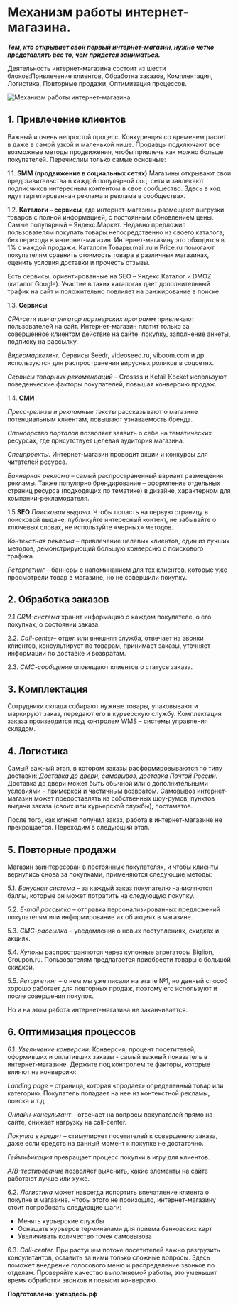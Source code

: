# Механизм работы интернет-магазина.

_**Тем, кто открывает свой первый интернет-магазин, нужно четко представлять все то, чем придется заниматься.**_

Деятельность интернет-магазина состоит из шести блоков:Привлечение клиентов, Обработка заказов, Комплектация, Логистика, Повторные продажи, Оптимизация процессов.

![Механизм работы интернет-магазина](/images/Webd/inet_shop.jpg 'Механизм работы интернет-магазина')

## 1. Привлечение клиентов

Важный и очень непростой процесс. Конкуренция со временем растет в даже в самой узкой и маленькой нише. Продавцы подключают все возможные методы продвижения, чтобы привлечь как можно больше покупателей. Перечислим только самые основные:

1.1. **SMM (продвижение в социальных сетях)**.Магазины открывают свои представительства в каждой популярной соц. сети и завлекают подписчиков интересным контентом в свое сообщество. Здесь в ход идут таргетированная реклама и реклама в сообществах.

1.2. **Каталоги – сервисы**, где интернет-магазины размещают выгрузки товаров с полной информацией, с постоянным обновлением цены. Самые популярный – Яндекс.Маркет. Недавно предложил пользователям покупать товары непосредственно из своего каталога, без перехода в интернет-магазин. Интернет-магазину это обходится в 1% с каждой продажи.  Каталоги Товары.mail.ru и Price.ru помогают покупателям сравнить стоимость товара в различных магазинах, оценить условия доставки и прочесть отзывы.

Есть сервисы, ориентированные на SEO – Яндекс.Каталог и DMOZ (каталог Google). Участие в таких каталогах дает дополнительный трафик на сайт и положительно повлияет на ранжирование в поиске.

1.3. **Сервисы**

*CPA-сети или агрегатор партнерских программ* привлекают пользователей на сайт. Интернет-магазин платит только за совершенное клиентом действие на сайте: покупку, заполнение анкеты, подписку на рассылку.

*Видеомаркетинг.* Cервисы  Seedr, videoseed.ru, viboom.com и др. используются для распространения вирусных роликов в соцсетях.

*Сервисы товарных рекомендаций* – Crossss и Кetail Кocket используют поведенческие факторы покупателей, повышая конверсию продаж.

1.4. **СМИ**

*Пресс-релизы и рекламные тексты* рассказывают о магазине потенциальным клиентам, повышают узнаваемость бренда.

*Спонсорство порталов* позволяет заявить о себе на тематических ресурсах, где присутствует целевая аудитория магазина.

*Спецпроекты.* Интернет-магазин проводит акции и конкурсы для читателей ресурса.

*Баннерная реклама* – самый распространенный вариант размещения рекламы. Также популярно брендирование – оформление отдельных страниц ресурса (подходящих по тематике) в дизайне, характерном для компании-рекламодателя.

1.5 **SEO**
*Поисковая выдача.* Чтобы попасть на первую страницу в поисковой выдаче, публикуйте интересный контент, не забывайте о ключевых словах, не используйте «черных» методов.

*Контекстная реклама* – привлечение целевых клиентов, один из лучших методов, демонстрирующий большую конверсию с поискового трафика.

*Ретаргетинг* – баннеры с напоминанием для тех клиентов, которые уже просмотрели товар в магазине, но не совершили покупку.

## 2. Обработка заказов

2.1 *CRM-система* хранит информацию о каждом покупателе, о его покупках, о состоянии заказа.

2.2. *Call-center*– отдел или внешняя служба, отвечает на звонки клиентов, консультирует по товарам, принимает заказы, уточняет информации по доставке и возвратам.

2.3. *СМС-сообщения* оповещают клиентов о статусе заказа.

## 3. Комплектация

Сотрудники склада собирают нужные товары, упаковывают и маркируют заказ, передают его в курьерскую службу. Комплектация заказа производится под контролем WMS – системы управления складом.

## 4. Логистика

Самый важный этап, в котором заказы расформировываются по типу доставки: *Доставка до двери, самовывоз, доставка Почтой России.* Доставка до двери может быть обычной или с дополнительными условиями – примеркой и частичным возвратом. Самовывоз интернет-магазин может предоставлять из собственных шоу-румов, пунктов выдачи заказа (своих или курьерской службы), постаматов.

После того, как клиент получил заказ, работа в интернет-магазине не прекращается. Переходим в следующий этап.

## 5. Повторные продажи

Магазин заинтересован в постоянных покупателях, и чтобы клиенты вернулись снова за покупками, применяются следующие методы:

5.1. *Бонусная система* – за каждый заказ покупателю начисляются баллы, которые он может потратить на следующую покупку.

5.2. *E-mail рассылка* – отправка персонализированных предложений покупателям или информирование их об акциях в магазине.

5.3. *СМС-рассылка* – уведомления о новых поступлениях, скидках и акциях.

5.4. *Купоны* распространяются через купонные агрегаторы Biglion, Groupon.ru. Пользователям предлагается приобрести товары с большой скидкой.

5.5. *Ретаргетинг* – о нем мы уже писали на этапе №1, но данный способ хорошо работает для повторных продаж, поэтому его используют и после совершения покупок.

Но и на этом работа интернет-магазина не заканчивается.

## 6. Оптимизация процессов

6.1. *Увеличение конверсии.* Конверсия, процент посетителей, оформивших и оплативших заказы - самый важный показатель в интернет-магазине. Держите под контролем те факторы, которые влияют на конверсию:

*Landing page* – страница, которая «продает» определенный товар или категорию. Покупатель попадает на нее из контекстной рекламы, поиска и т.д.

*Онлайн-консультант* – отвечает на вопросы покупателей прямо на сайте, снижает нагрузку на call-center.

*Покупка в кредит* – стимулирует посетителей к совершению заказа, даже если средств на данный момент к покупке не достаточно.

*Геймификация* превращает процесс покупки в игру для клиентов.

*A/B-тестирование* позволяет выяснить, какие элементы на сайте работают лучше или хуже.

6.2. *Логистика* может навсегда испортить впечатление клиента о покупке и магазине. Чтобы этого не произошло, интернет-магазину стоит попробовать следующие шаги:

- Менять курьерские службы
- Оснащать курьеров терминалами для приема банковских карт
- Увеличивать количество точек самовывоза

6.3. *Call-center.* При растущем потоке посетителей важно разгрузить консультантов,  оставить за ними только сложные вопросы. Здесь поможет внедрение голосового меню и распределение звонков по отделам. Проверяйте качество выполняемой работы, это уменьшит время обработки звонков и повысит конверсию.

**Подготовлено: ужездесь.рф**
